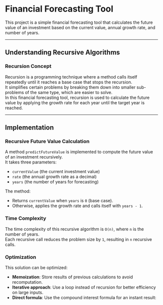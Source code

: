 # Financial Forecasting Tool

This project is a simple financial forecasting tool that calculates the future value of an investment based on the current value, annual growth rate, and number of years.

---

## Understanding Recursive Algorithms

### Recursion Concept
Recursion is a programming technique where a method calls itself repeatedly until it reaches a base case that stops the recursion.  
It simplifies certain problems by breaking them down into smaller sub-problems of the same type, which are easier to solve.  
In this financial forecasting tool, recursion is used to calculate the future value by applying the growth rate for each year until the target year is reached.

---

## Implementation

### Recursive Future Value Calculation
A method `predictFutureValue` is implemented to compute the future value of an investment recursively.  
It takes three parameters:
- `currentValue` (the current investment value)
- `rate` (the annual growth rate as a decimal)
- `years` (the number of years for forecasting)

The method:
- Returns `currentValue` when `years` is `0` (base case).
- Otherwise, applies the growth rate and calls itself with `years - 1`.

### Time Complexity
The time complexity of this recursive algorithm is `O(n)`, where `n` is the number of years.  
Each recursive call reduces the problem size by `1`, resulting in `n` recursive calls.

### Optimization
This solution can be optimized:
- **Memoization**: Store results of previous calculations to avoid recomputation.
- **Iterative approach**: Use a loop instead of recursion for better efficiency on large inputs.
- **Direct formula**: Use the compound interest formula for an instant result:
